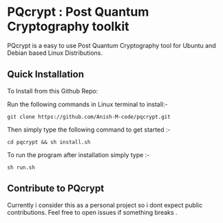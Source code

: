 
# PQcrypt : Post Quantum Cryptography toolkit

PQcrypt is a easy to use Post Quantum Cryptography tool for Ubuntu and Debian based Linux Distributions.

Quick Installation
------------------

To Install from this Github Repo:

Run the following commands in Linux terminal to install:-

```
git clone https://github.com/Anish-M-code/pqcrypt.git
```
Then simply type the following command to get started :- 

```
cd pqcrypt && sh install.sh
```
To run the program after installation simply type :-

```
sh run.sh
```

Contribute to PQcrypt
---------------------

Currently i consider this as a personal project so i dont expect public contributions. Feel free to open issues if something breaks .